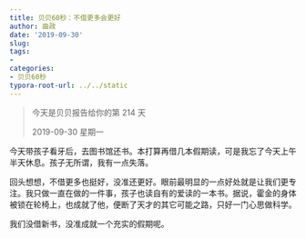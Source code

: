 ```yaml
---
title: 贝贝60秒：不借更多会更好
author: 曲政
date: '2019-09-30'
slug: 
tags:
- 
categories:
- 贝贝60秒
typora-root-url: ../../static
---
```


>   今天是贝贝报告给你的第 214 天
>
>   2019-09-30 星期一

今天带孩子看牙后，去图书馆还书。本打算再借几本假期读，可是我忘了今天上午半天休息。孩子无所谓，我有一点失落。

回头想想，不借更多也挺好，没准还更好。眼前最明显的一点好处就是让我们更专注。我只做一直在做的一件事，孩子也读自有的爱读的一本书。据说，霍金的身体被锁在轮椅上，也成就了他，便断了天才的其它可能之路，只好一门心思做科学。

我们没借新书，没准成就一个充实的假期呢。